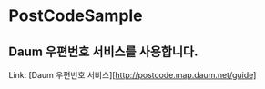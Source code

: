 # PostCodeSample
## Daum 우편번호 서비스를 사용합니다.
Link: [Daum 우편번호 서비스][http://postcode.map.daum.net/guide]
